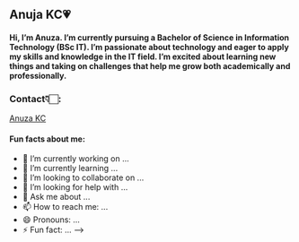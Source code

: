 ## Anuja KC💗

#### Hi, I’m Anuza. I’m currently pursuing a Bachelor of Science in Information Technology (BSc IT). I’m passionate about technology and eager to apply my skills and knowledge in the IT field. I’m excited about learning new things and taking on challenges that help me grow both academically and professionally.


### Contact👇🏻:
[Anuza KC](https://instagram.com/aasthak__)
#### Fun facts about me:


- 🔭 I’m currently working on ...
- 🌱 I’m currently learning ...
- 👯 I’m looking to collaborate on ...
- 🤔 I’m looking for help with ...
- 💬 Ask me about ...
- 📫 How to reach me: ...
- 😄 Pronouns: ...
- ⚡ Fun fact: ...
-->
